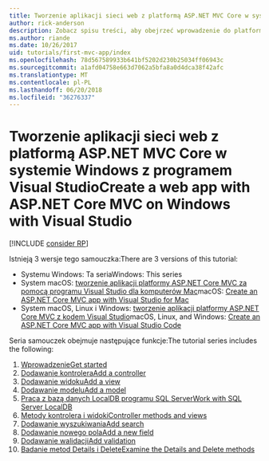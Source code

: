 ```yaml
---
title: Tworzenie aplikacji sieci web z platformą ASP.NET MVC Core w systemie Windows z programem Visual Studio
author: rick-anderson
description: Zobacz spisu treści, aby obejrzeć wprowadzenie do platformy ASP.NET Core MVC za pomocą programu Visual Studio w systemie Windows.
ms.author: riande
ms.date: 10/26/2017
uid: tutorials/first-mvc-app/index
ms.openlocfilehash: 78d567589933b641bf5202d230b25034ff06943c
ms.sourcegitcommit: a1afd04758e663d7062a5bfa8a0d4dca38f42afc
ms.translationtype: MT
ms.contentlocale: pl-PL
ms.lasthandoff: 06/20/2018
ms.locfileid: "36276337"
---
```

# <a name="create-a-web-app-with-aspnet-core-mvc-on-windows-with-visual-studio"></a><span data-ttu-id="1c494-103">Tworzenie aplikacji sieci web z platformą ASP.NET MVC Core w systemie Windows z programem Visual Studio</span><span class="sxs-lookup"><span data-stu-id="1c494-103">Create a web app with ASP.NET Core MVC on Windows with Visual Studio</span></span>

[!INCLUDE [consider RP](~/includes/razor.md)]

<span data-ttu-id="1c494-104">Istnieją 3 wersje tego samouczka:</span><span class="sxs-lookup"><span data-stu-id="1c494-104">There are 3 versions of this tutorial:</span></span>

* <span data-ttu-id="1c494-105">Systemu Windows: Ta seria</span><span class="sxs-lookup"><span data-stu-id="1c494-105">Windows: This series</span></span>
* <span data-ttu-id="1c494-106">System macOS: [tworzenie aplikacji platformy ASP.NET Core MVC za pomocą programu Visual Studio dla komputerów Mac](xref:tutorials/first-mvc-app-mac/start-mvc)</span><span class="sxs-lookup"><span data-stu-id="1c494-106">macOS: [Create an ASP.NET Core MVC app with Visual Studio for Mac](xref:tutorials/first-mvc-app-mac/start-mvc)</span></span>
* <span data-ttu-id="1c494-107">System macOS, Linux i Windows: [tworzenie aplikacji platformy ASP.NET Core MVC z kodem Visual Studio](xref:tutorials/first-mvc-app-xplat/start-mvc)</span><span class="sxs-lookup"><span data-stu-id="1c494-107">macOS, Linux, and Windows: [Create an ASP.NET Core MVC app with Visual Studio Code](xref:tutorials/first-mvc-app-xplat/start-mvc)</span></span>

<span data-ttu-id="1c494-108">Seria samouczek obejmuje następujące funkcje:</span><span class="sxs-lookup"><span data-stu-id="1c494-108">The tutorial series includes the following:</span></span>

1. [<span data-ttu-id="1c494-109">Wprowadzenie</span><span class="sxs-lookup"><span data-stu-id="1c494-109">Get started</span></span>](start-mvc.md)
1. [<span data-ttu-id="1c494-110">Dodawanie kontrolera</span><span class="sxs-lookup"><span data-stu-id="1c494-110">Add a controller</span></span>](adding-controller.md)
1. [<span data-ttu-id="1c494-111">Dodawanie widoku</span><span class="sxs-lookup"><span data-stu-id="1c494-111">Add a view</span></span>](adding-view.md)
1. [<span data-ttu-id="1c494-112">Dodawanie modelu</span><span class="sxs-lookup"><span data-stu-id="1c494-112">Add a model</span></span>](adding-model.md)
1. [<span data-ttu-id="1c494-113">Praca z bazą danych LocalDB programu SQL Server</span><span class="sxs-lookup"><span data-stu-id="1c494-113">Work with SQL Server LocalDB</span></span>](working-with-sql.md)
1. [<span data-ttu-id="1c494-114">Metody kontrolera i widoki</span><span class="sxs-lookup"><span data-stu-id="1c494-114">Controller methods and views</span></span>](controller-methods-views.md)
1. [<span data-ttu-id="1c494-115">Dodawanie wyszukiwania</span><span class="sxs-lookup"><span data-stu-id="1c494-115">Add search</span></span>](search.md)
1. [<span data-ttu-id="1c494-116">Dodawanie nowego pola</span><span class="sxs-lookup"><span data-stu-id="1c494-116">Add a new field</span></span>](new-field.md)
1. [<span data-ttu-id="1c494-117">Dodawanie walidacji</span><span class="sxs-lookup"><span data-stu-id="1c494-117">Add validation</span></span>](validation.md)
1. [<span data-ttu-id="1c494-118">Badanie metod Details i Delete</span><span class="sxs-lookup"><span data-stu-id="1c494-118">Examine the Details and Delete methods</span></span>](details.md)